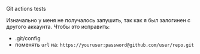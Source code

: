Git actions tests

Изначально у меня не получалось запушить, так как я был залогинен с другого аккаунта. Чтобы это исправить:
- .git/config
- поменять `url` на: `https://youruser:password@github.com/user/repo.git`